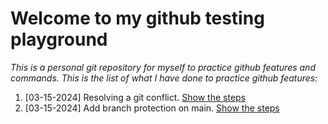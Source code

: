# Welcome to my github testing playground
_This is a personal git repository for myself to practice github features and commands._
_This is the list of what I have done to practice github features:_ 
1. [03-15-2024] Resolving a git conflict. [Show the steps](./solving_git_conflict.md)
2. [03-15-2024] Add branch protection on main. [Show the steps](./branch_protection.md)
